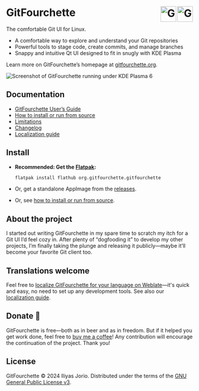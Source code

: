 # GitFourchette <a href="https://flathub.org/apps/org.gitfourchette.gitfourchette"><img height=42 alt="Get it on Flathub" src="https://flathub.org/api/badge?svg&locale=en" align=right><img src="gitfourchette/assets/icons/gitfourchette.png" alt="GitFourchette" height=42 align=right></a>

The comfortable Git UI for Linux.

- A comfortable way to explore and understand your Git repositories
- Powerful tools to stage code, create commits, and manage branches
- Snappy and intuitive Qt UI designed to fit in snugly with KDE Plasma

Learn more on GitFourchette’s homepage at [gitfourchette.org](https://gitfourchette.org).

![Screenshot of GitFourchette running under KDE Plasma 6](https://gitfourchette.org/_static/appstream/packshot-shadow-light.png)

## Documentation

- [GitFourchette User’s Guide](https://gitfourchette.org/guide)
- [How to install or run from source](https://gitfourchette.org/install.html)
- [Limitations](https://gitfourchette.org/limitations.html)
- [Changelog](CHANGELOG.md)
- [Localization guide](gitfourchette/assets/lang/README.md)

## Install

- **Recommended: Get the [Flatpak](https://flathub.org/apps/org.gitfourchette.gitfourchette):**
   ```sh
   flatpak install flathub org.gitfourchette.gitfourchette
   ```

- Or, get a standalone AppImage from the [releases](https://github.com/jorio/gitfourchette/releases).

- Or, see [how to install or run from source](https://gitfourchette.org/install.html).

## About the project

I started out writing GitFourchette in my spare time to scratch my itch for a Git UI I’d feel cozy in. After plenty of “dogfooding it” to develop my other projects, I’m finally taking the plunge and releasing it publicly—maybe it’ll become your favorite Git client too.

## Translations welcome

Feel free to [localize GitFourchette for your language on Weblate](https://hosted.weblate.org/projects/gitfourchette/gitfourchette/)—it's quick and easy, no need to set up any development tools. See also our [localization guide](gitfourchette/assets/lang/README.md).

## Donate 🩷

GitFourchette is free—both as in beer and as in freedom. But if it helped you get work done, feel free to [buy me a coffee](https://ko-fi.com/jorio)! Any contribution will encourage the continuation of the project. Thank you!

## License

GitFourchette © 2024 Iliyas Jorio. Distributed under the terms of the [GNU General Public License v3](LICENSE).
